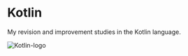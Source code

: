 # Kotlin
My revision and improvement studies in the Kotlin language.


![Kotlin-logo](https://user-images.githubusercontent.com/16055876/220033555-978df8d3-427a-47e1-8803-d42109ab0046.png)
